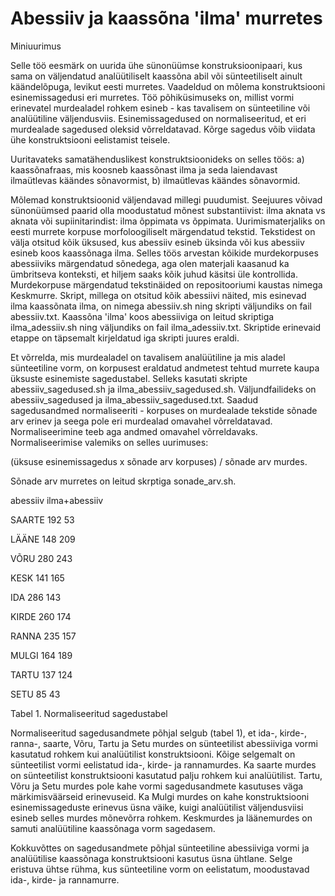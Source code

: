 # Abessiiv ja kaassõna 'ilma' murretes
Miniuurimus

Selle töö eesmärk on uurida ühe sünonüümse konstruksioonipaari, kus sama on väljendatud analüütiliselt kaassõna abil või sünteetiliselt ainult käändelõpuga, levikut eesti murretes. Vaadeldud on mõlema konstruktsiooni esinemissagedusi eri murretes. Töö põhiküsimuseks on, millist vormi erinevatel murdealadel rohkem esineb - kas tavalisem on sünteetiline või analüütiline väljendusviis. Esinemissagedused on normaliseeritud, et eri murdealade sagedused oleksid võrreldatavad. Kõrge sagedus võib viidata ühe konstruktsiooni eelistamist teisele. 

Uuritavateks samatähenduslikest konstruktsioonideks on selles töös:
a) kaassõnafraas, mis koosneb kaassõnast ilma ja seda laiendavast ilmaütlevas käändes sõnavormist,
b) ilmaütlevas käändes sõnavormid. 

Mõlemad konstruktsioonid väljendavad millegi puudumist. Seejuures võivad sünonüümsed paarid olla moodustatud mõnest substantiivist: ilma aknata vs aknata või supiinitarindist: ilma õppimata vs õppimata. 
Uurimismaterjaliks on eesti murrete korpuse morfoloogiliselt märgendatud tekstid. Tekstidest on välja otsitud kõik üksused, kus abessiiv esineb üksinda või kus abessiiv esineb koos kaassõnaga ilma. Selles töös arvestan kõikide murdekorpuses abessiiviks märgendatud sõnedega, aga olen materjali kaasanud ka ümbritseva konteksti, et hiljem saaks kõik juhud käsitsi üle kontrollida. 
Murdekorpuse märgendatud tekstinäided on repositooriumi kaustas nimega Keskmurre. Skript, millega on otsitud kõik abessiivi näited, mis esinevad ilma kaassõnata ilma, on nimega abessiiv.sh ning skripti väljundiks on fail abessiiv.txt. Kaassõna 'ilma' koos abessiiviga on leitud skriptiga ilma_adessiiv.sh ning väljundiks on fail ilma_adessiiv.txt. Skriptide erinevaid etappe on täpsemalt kirjeldatud iga skripti juures eraldi.

Et võrrelda, mis murdealadel on tavalisem analüütiline ja mis aladel sünteetiline vorm, on korpusest eraldatud andmetest tehtud murrete kaupa üksuste esinemiste sagedustabel. Selleks kasutati skripte abessiiv_sagedused.sh ja ilma_abessiiv_sagedused.sh. Väljundfailideks on abessiiv_sagedused ja ilma_abessiiv_sagedused.txt. Saadud sagedusandmed normaliseeriti - korpuses on murdealade tekstide sõnade arv erinev ja seega pole eri murdealad omavahel võrreldatavad. Normaliseerimine teeb aga andmed omavahel võrreldavaks. Normaliseerimise valemiks on selles uurimuses:

(üksuse esinemissagedus x sõnade arv korpuses) / sõnade arv murdes. 

Sõnade arv murretes on leitud skrptiga sonade_arv.sh.

abessiiv    ilma+abessiiv

SAARTE	192	53

LÄÄNE	148	209

VÕRU	280	243

KESK	141	165

IDA	286	143

KIRDE	260	174

RANNA	235	157

MULGI	164	189

TARTU	137	124

SETU	85	43

Tabel 1. Normaliseeritud sagedustabel

Normaliseeritud sagedusandmete põhjal selgub (tabel 1), et ida-, kirde-, ranna-, saarte, Võru, Tartu ja Setu murdes on sünteetilist abessiiviga vormi kasutatud rohkem kui analüütilist konstruktsiooni. Kõige selgemalt on sünteetilist vormi eelistatud ida-, kirde- ja rannamurdes. Ka saarte murdes on sünteetilist konstruktsiooni kasutatud palju rohkem kui analüütilist. Tartu, Võru ja Setu murdes pole kahe vormi sagedusandmete kasutuses väga märkimisväärseid erinevuseid. Ka Mulgi murdes on kahe konstruktsiooni esinemissageduste erinevus üsna väike, kuigi analüütilist väljendusviisi esineb selles murdes mõnevõrra rohkem. Keskmurdes ja läänemurdes on samuti analüütiline kaassõnaga vorm sagedasem.

Kokkuvõttes on sagedusandmete põhjal sünteetiline abessiiviga vormi ja analüütilise kaassõnaga konstruktsiooni kasutus üsna ühtlane. Selge eristuva ühtse rühma, kus sünteetiline vorm on eelistatum, moodustavad ida-, kirde- ja rannamurre.
